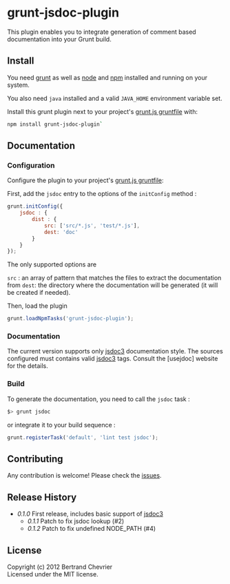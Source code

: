 # grunt-jsdoc-plugin

This plugin enables you to integrate generation of comment based documentation into your Grunt build.


## Install

You need [grunt] as well as [node] and [npm] installed and running on your system.

You also need `java` installed and a valid `JAVA_HOME` environment variable set.

Install this grunt plugin next to your project's [grunt.js gruntfile][getting_started] with: 

```bash
npm install grunt-jsdoc-plugin`
```

## Documentation

### Configuration

Configure the plugin to your project's [grunt.js gruntfile][getting_started]:

First, add the `jsdoc` entry to the options of the `initConfig` method :

```javascript
grunt.initConfig({
    jsdoc : {
        dist : {
            src: ['src/*.js', 'test/*.js'], 
            dest: 'doc'
        }
    }
});
```

The only supported options are 

`src` : an array of pattern that matches the files to extract the documentation from
`dest`: the directory where the documentation will be generated (it will be created if needed).
   

Then, load the plugin 

```javascript
grunt.loadNpmTasks('grunt-jsdoc-plugin');
```

[grunt]: https://github.com/cowboy/grunt
[node]: http://nodejs.org
[npm]: http://npmjs.org
[getting_started]: https://github.com/cowboy/grunt/blob/master/docs/getting_started.md

### Documentation

The current version supports only [jsdoc3] documentation style. The sources configured 
must contains valid [jsdoc3] tags. Consult the [usejdoc] website for the details.

[usejsdoc]: http://usejsdoc.org

### Build

To generate the documentation, you need to call the `jsdoc` task :

```bash
$> grunt jsdoc
```

or integrate it to your build sequence : 

```javascript
grunt.registerTask('default', 'lint test jsdoc');
```

## Contributing

Any contribution is welcome! Please check the [issues](https://github.com/krampstudio/grunt-jsdoc-plugin/issues).

## Release History


 * _0.1.0_ First release, includes basic support of [jsdoc3]
   * _0.1.1_ Patch to fix jsdoc lookup (#2)
   * _0.1.2_ Patch to fix undefined NODE_PATH (#4) 

[jsdoc3]: https://github.com/jsdoc3/jsdoc

## License
Copyright (c) 2012 Bertrand Chevrier  
Licensed under the MIT license.
